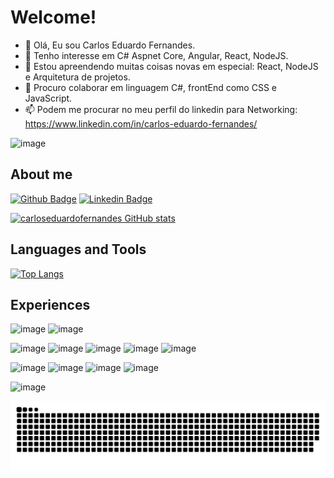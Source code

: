 # Welcome!

- 👋 Olá, Eu sou Carlos Eduardo Fernandes.
- 👀 Tenho interesse em C# Aspnet Core, Angular, React, NodeJS.
- 🌱 Estou apreendendo muitas coisas novas em especial: React, NodeJS e Arquitetura de projetos.
- 💞️ Procuro colaborar em linguagem C#, frontEnd como CSS e JavaScript.
- 📫 Podem me procurar no meu perfil do linkedin para Networking: https://www.linkedin.com/in/carlos-eduardo-fernandes/

![image](https://hits.seeyoufarm.com/api/count/incr/badge.svg?url=https%3A%2F%2Fgithub.com%2F{username}1212%2Fhit-counter)

## About me

[![Github Badge](https://img.shields.io/badge/-Github-000?style=flat-square&logo=Github&logoColor=white&link=https://github.com/carloseduardofernandes/carloseduardofernandes)](https://github.com/carloseduardofernandes/carloseduardofernandes)
[![Linkedin Badge](https://img.shields.io/badge/-LinkedIn-blue?style=flat-square&logo=Linkedin&logoColor=white&link=https://www.linkedin.com/in/carlos-eduardo-fernandes/)](https://www.linkedin.com/in/carlos-eduardo-fernandes/)

[![carloseduardofernandes GitHub stats](https://github-readme-stats.vercel.app/api?username=carloseduardofernandes)](https://github.com/carloseduardofernandes/github-readme-stats)

## Languages and Tools
[![Top Langs](https://github-readme-stats.vercel.app/api/top-langs/?username=carloseduardofernandes&layout=compact)](https://github.com/carloseduardofernandes/github-readme-stats)

## Experiences 
![image](https://img.shields.io/badge/C%23-239120?style=for-the-badge&logo=c-sharp&logoColor=white)
![image](https://img.shields.io/badge/.NET-512BD4?style=for-the-badge&logo=dotnet&logoColor=white)

![image](https://img.shields.io/badge/Cassandra-1287B1?style=for-the-badge&logo=apache%20cassandra&logoColor=white)
![image](https://img.shields.io/badge/Microsoft%20SQL%20Server-CC2927?style=for-the-badge&logo=microsoft%20sql%20server&logoColor=white)
![image](https://img.shields.io/badge/MySQL-005C84?style=for-the-badge&logo=mysql&logoColor=white)
![image](https://img.shields.io/badge/Oracle-F80000?style=for-the-badge&logo=Oracle&logoColor=white)
![image](https://img.shields.io/badge/PostgreSQL-316192?style=for-the-badge&logo=postgresql&logoColor=white)

![image](https://img.shields.io/badge/JavaScript-323330?style=for-the-badge&logo=javascript&logoColor=F7DF1E)
![image](https://img.shields.io/badge/jQuery-0769AD?style=for-the-badge&logo=jquery&logoColor=white)
![image](https://img.shields.io/badge/Bootstrap-563D7C?style=for-the-badge&logo=bootstrap&logoColor=white)
![image](https://img.shields.io/badge/AngularJS-E23237?style=for-the-badge&logo=angularjs&logoColor=white)

![image](https://img.shields.io/badge/Docker-2CA5E0?style=for-the-badge&logo=docker&logoColor=white)

![Snake animation](https://github.com/carloseduardofernandes/carloseduardofernandes/blob/output/github-contribution-grid-snake.svg)



<!---
carloseduardofernandes/carloseduardofernandes is a ✨ special ✨ repository because its `README.md` (this file) appears on your GitHub profile.
You can click the Preview link to take a look at your changes.
--->
